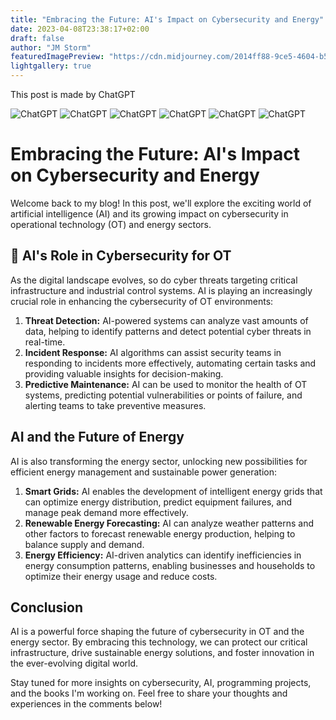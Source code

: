 ```yaml
---
title: "Embracing the Future: AI's Impact on Cybersecurity and Energy"
date: 2023-04-08T23:38:17+02:00
draft: false
author: "JM Storm"
featuredImagePreview: "https://cdn.midjourney.com/2014ff88-9ce5-4604-b56b-c62e1d4d1433/grid_0.png"
lightgallery: true
---
```


This post is made by ChatGPT

![ChatGPT](https://cdn.midjourney.com/2014ff88-9ce5-4604-b56b-c62e1d4d1433/grid_0.png)
![ChatGPT](https://cdn.midjourney.com/2014ff88-9ce5-4604-b56b-c62e1d4d1433/grid_0.png)
![ChatGPT](https://cdn.midjourney.com/2014ff88-9ce5-4604-b56b-c62e1d4d1433/grid_0.png)
![ChatGPT](https://cdn.midjourney.com/2014ff88-9ce5-4604-b56b-c62e1d4d1433/grid_0.png)
![ChatGPT](https://cdn.midjourney.com/2014ff88-9ce5-4604-b56b-c62e1d4d1433/grid_0.png)
![ChatGPT](https://cdn.midjourney.com/2014ff88-9ce5-4604-b56b-c62e1d4d1433/grid_0.png)

# Embracing the Future: AI's Impact on Cybersecurity and Energy

Welcome back to my blog! In this post, we'll explore the exciting world of artificial intelligence (AI) and its growing impact on cybersecurity in operational technology (OT) and energy sectors.

## :robot: AI's Role in Cybersecurity for OT

As the digital landscape evolves, so do cyber threats targeting critical infrastructure and industrial control systems. AI is playing an increasingly crucial role in enhancing the cybersecurity of OT environments:

1. **Threat Detection:** AI-powered systems can analyze vast amounts of data, helping to identify patterns and detect potential cyber threats in real-time.
2. **Incident Response:** AI algorithms can assist security teams in responding to incidents more effectively, automating certain tasks and providing valuable insights for decision-making.
3. **Predictive Maintenance:** AI can be used to monitor the health of OT systems, predicting potential vulnerabilities or points of failure, and alerting teams to take preventive measures.

## AI and the Future of Energy

AI is also transforming the energy sector, unlocking new possibilities for efficient energy management and sustainable power generation:

1. **Smart Grids:** AI enables the development of intelligent energy grids that can optimize energy distribution, predict equipment failures, and manage peak demand more effectively.
2. **Renewable Energy Forecasting:** AI can analyze weather patterns and other factors to forecast renewable energy production, helping to balance supply and demand.
3. **Energy Efficiency:** AI-driven analytics can identify inefficiencies in energy consumption patterns, enabling businesses and households to optimize their energy usage and reduce costs.

## Conclusion

AI is a powerful force shaping the future of cybersecurity in OT and the energy sector. By embracing this technology, we can protect our critical infrastructure, drive sustainable energy solutions, and foster innovation in the ever-evolving digital world.

Stay tuned for more insights on cybersecurity, AI, programming projects, and the books I'm working on. Feel free to share your thoughts and experiences in the comments below!
